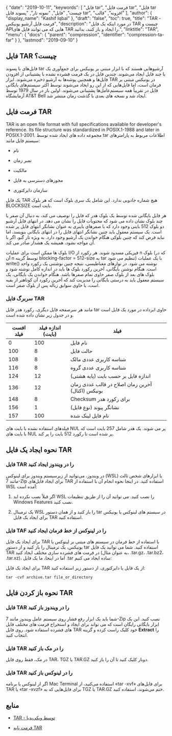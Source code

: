 {
  "date": "2019-10-11",
  "keywords": [
"فایل tar",
"فرمت فایل tar",
"فایل tar چیست",
"فایل",
"نمونه تار",
"پسوند فایل tar",
"افزونه",
"قالب"
],
  "author": {
    "display_name": "Kashif Iqbal"
},
  "draft": "false",
  "toc": true,
  "title": "TAR - فرمت فایل آرشیو یونیکس",
  "description": "در مورد اینکه یک فایل TAR چیست و APIهایی که می توانند فایل های TAR را ایجاد و باز کنند، بدانید.",
  "linktitle": "TAR",
  "menu": {
    "docs": {
      "parent": "compression",
      "identifier": "compression-ta-far"
}
},
  "lastmod": "2019-09-10"
}

## فایل TAR چیست؟

فایل‌های با پسوند tar آرشیوهایی هستند که با ابزار مبتنی بر یونیکس برای جمع‌آوری یک یا چند فایل ایجاد می‌شوند. چندین فایل در یک فرمت فشرده نشده با پشتیبانی از افزودن فایل‌ها و همچنین پوشه‌ها به آرشیو ذخیره می‌شوند. ابزار TAR در یونیکس مبتنی بر فرمان است، اما فایل‌هایی که از این رو ایجاد می‌شوند توسط اکثر سیستم‌های بایگانی فایل در تقریباً همه سیستم‌عامل‌ها پشتیبانی می‌شوند. اولین بار در سال 1979 توسط آزمایشگاه AT&T Bell ایجاد شد و نسخه های بعدی با گذشت زمان منتشر شد.

## فرمت فایل TAR

TAR is an open file format with full specifications available for developer's reference. Its file structure was standardized in POSIX.1-1988 and later in POSIX.1-2001. مجموعه داده های ایجاد شده توسط tar اطلاعات مربوط به پارامترهای سیستم فایل مانند:

* نام

* تمبر زمان

* مالکیت

* مجوزهای دسترسی به فایل

* سازمان دایرکتوری


یک فایل TAR هیچ شماره جادویی ندارد. این شامل یک سری بلوک است که هر بلوک BLOCKSIZE بایت است.

هر فایل بایگانی شده توسط یک بلوک هدر که فایل را توصیف می کند، به دنبال آن صفر یا چند بلوک نشان داده می شود که محتویات فایل را نشان می دهد. در انتهای فایل آرشیو دو بلوک 512 بایتی وجود دارد که با صفرهای باینری به عنوان نشانگر انتهای فایل پر شده است. یک سیستم معقول باید چنین نشانگر انتهای فایل را در انتهای بایگانی بنویسد، اما نباید فرض کند که چنین بلوکی هنگام خواندن یک آرشیو وجود دارد. به ویژه تار گنو، اگر با آن مواجه نشود، همیشه یک هشدار صادر می کند.

بلوک ها ممکن است برای عملیات I/O فیزیکی مسدود شوند. هر رکورد از n بلوک (که در آن n توسط گزینه blocking-factor = 512-size به tar تنظیم می شود) با یک عملیات write() نوشته می شود. در نوارهای مغناطیسی، نتیجه چنین نوشتنی یک رکورد واحد است. هنگام نوشتن بایگانی، آخرین رکورد بلوک ها باید در اندازه کامل نوشته شود و بلوک های بعد از بلوک صفر حاوی تمام صفرها باشد. هنگام خواندن یک بایگانی، یک سیستم معقول باید به درستی بایگانی را مدیریت کند که آخرین رکورد آن کوتاهتر از بقیه است، یا حاوی سوابق زباله پس از بلوک صفر است.

### سربرگ فایل TAR

مانند هر سرصفحه فایل دیگری، رکورد هدر فایل tar حاوی ابرداده در مورد یک فایل است و در جدول زیر نشان داده شده است.

|افست فیلد|اندازه فیلد (بایت)|فیلد
---|---|---|
|0|100|نام فایل
|100|8|حالت فایل
|108|8|شناسه کاربری عددی مالک
|116|8|شناسه کاربری عددی گروه
|124|12|اندازه فایل بر حسب بایت (پایه هشتی)
|136|12|آخرین زمان اصلاح در قالب عددی زمان یونیکس (اکتال)
|148|8|Checksum برای رکورد هدر
|156|1|نشانگر پیوند (نوع فایل)
|157|100|نام فایل لینک شده

فیلدهای استفاده نشده با بایت های NUL پر می شوند. یک هدر شامل 257 بایت است که با بایت های NUL پر شده است تا رکورد 512 بایت را پر کند.

## نحوه ایجاد یک فایل TAR

### فایل TAR را در ویندوز ایجاد کنید

در ویندوز، می‌توانید از زیرسیستم ویندوز برای لینوکس (WSL) یا ابزارهای شخص ثالث مانند 7-Zip برای ایجاد فایل‌های TAR استفاده کنید. در اینجا نحوه انجام آن با استفاده از WSL آمده است:

 1. اگر قبلاً نصب نکرده اید WSL را نصب کنید. می توانید آن را از طریق تنظیمات Windows Features نصب کنید.

 1. یک ترمینال WSL را باز کنید و از همان دستور tar در سیستم های لینوکس یا یونیکس برای ایجاد یک فایل TAR استفاده کنید.

### فایل TAF را در لینوکس از خط فرمان ایجاد کنید

برای ایجاد یک فایل TAR با استفاده از خط فرمان در سیستم های مبتنی بر لینوکس یا یونیکس، یک ترمینال را باز کنید و از دستور tar استفاده کنید. شما می توانید یک فایل TAR در فرمت های فشرده سازی مختلف ایجاد کنید (به عنوان مثال، .tar.gz، .tar.bz2، .tar.xz)، اما در اینجا، ما یک فایل .tar ساده ایجاد می کنیم:

برای ایجاد یک فایل TAR از یک فایل یا دایرکتوری، از دستور زیر استفاده کنید:

```
tar -cvf archive.tar file_or_directory
```

## نحوه باز کردن فایل TAR

### فایل TAR را در ویندوز باز کنید

شما باید یک ابزار رفع فشار روی سیستم عامل ویندوز مانند 7-Zip نصب کنید. این یک ابزار بایگانی رایگان است که می تواند برای ایجاد و استخراج فرمت های مختلف فایل های فشرده استفاده شود. روی فایل TAR خود کلیک راست کرده و گزینه **Extract** را انتخاب کنید.

### فایل TAR را در مک باز کنید

در مک، فقط روی فایل TAR، TGZ یا TAR.GZ دوبار کلیک کنید تا آن را باز کنید.

### فایل TAR را در لینوکس باز کنید

اگر از لینوکس یا برنامه Mac Terminal استفاده می‌کنید، از «tar -xvf» برای فایل‌های TAR یا «tar -xvzf» برای فایل‌هایی که به TGZ یا TAR.GZ ختم می‌شوند، استفاده کنید.

## منابع ##

* [TAR - توسط ویکی‌پدیا](https://en.wikipedia.org/wiki/Tar_(computing))

* [فرمت پایه TAR](https://www.gnu.org/software/tar/manual/html_node/Standard.html)


